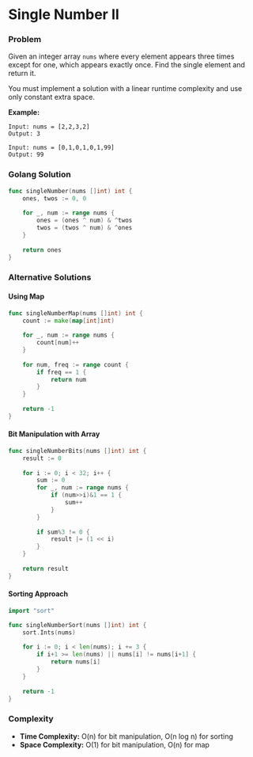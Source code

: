 # Single Number II

### Problem
Given an integer array `nums` where every element appears three times except for one, which appears exactly once. Find the single element and return it.

You must implement a solution with a linear runtime complexity and use only constant extra space.

**Example:**
```
Input: nums = [2,2,3,2]
Output: 3

Input: nums = [0,1,0,1,0,1,99]
Output: 99
```

### Golang Solution

```go
func singleNumber(nums []int) int {
    ones, twos := 0, 0
    
    for _, num := range nums {
        ones = (ones ^ num) & ^twos
        twos = (twos ^ num) & ^ones
    }
    
    return ones
}
```

### Alternative Solutions

#### **Using Map**
```go
func singleNumberMap(nums []int) int {
    count := make(map[int]int)
    
    for _, num := range nums {
        count[num]++
    }
    
    for num, freq := range count {
        if freq == 1 {
            return num
        }
    }
    
    return -1
}
```

#### **Bit Manipulation with Array**
```go
func singleNumberBits(nums []int) int {
    result := 0
    
    for i := 0; i < 32; i++ {
        sum := 0
        for _, num := range nums {
            if (num>>i)&1 == 1 {
                sum++
            }
        }
        
        if sum%3 != 0 {
            result |= (1 << i)
        }
    }
    
    return result
}
```

#### **Sorting Approach**
```go
import "sort"

func singleNumberSort(nums []int) int {
    sort.Ints(nums)
    
    for i := 0; i < len(nums); i += 3 {
        if i+1 >= len(nums) || nums[i] != nums[i+1] {
            return nums[i]
        }
    }
    
    return -1
}
```

### Complexity
- **Time Complexity:** O(n) for bit manipulation, O(n log n) for sorting
- **Space Complexity:** O(1) for bit manipulation, O(n) for map
